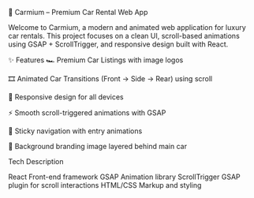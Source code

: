 🚗 Carmium – Premium Car Rental Web App

Welcome to Carmium, a modern and animated web application for luxury car rentals. This project focuses on a clean UI, scroll-based animations using GSAP + ScrollTrigger, and responsive design built with React.


✨ Features
🏎️ Premium Car Listings with image logos

🎞️ Animated Car Transitions (Front → Side → Rear) using scroll

📱 Responsive design for all devices

⚡ Smooth scroll-triggered animations with GSAP

🧭 Sticky navigation with entry animations

📸 Background branding image layered behind main car


Tech	Description

React	Front-end framework
GSAP	Animation library
ScrollTrigger	GSAP plugin for scroll interactions
HTML/CSS	Markup and styling
